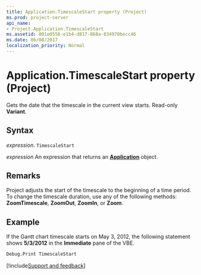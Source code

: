 ```yaml
---
title: Application.TimescaleStart property (Project)
ms.prod: project-server
api_name:
- Project.Application.TimescaleStart
ms.assetid: 001e0556-e1b4-d817-868a-834970becc46
ms.date: 06/08/2017
localization_priority: Normal
---
```



# Application.TimescaleStart property (Project)

Gets the date that the timescale in the current view starts. Read-only  **Variant**.


## Syntax

_expression_. `TimescaleStart`

 _expression_ An expression that returns an **[Application](Project.Application.md)** object.


## Remarks

Project adjusts the start of the timescale to the beginning of a time period. To change the timescale duration, use any of the following methods:  **ZoomTimescale**,  **ZoomOut**,  **ZoomIn**, or  **Zoom**.


## Example

If the Gantt chart timescale starts on May 3, 2012, the following statement shows  **5/3/2012** in the **Immediate** pane of the VBE.


```vb
Debug.Print TimescaleStart
```

[!include[Support and feedback](~/includes/feedback-boilerplate.md)]